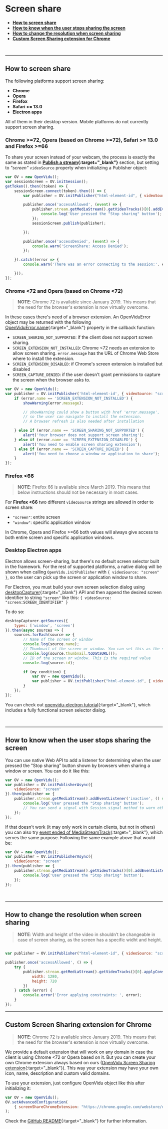 # Screen share

- **[How to screen share](#how-to-screen-share)**
- **[How to know when the user stops sharing the screen](#how-to-know-when-the-user-stops-sharing-the-screen)**
- **[How to change the resolution when screen sharing](#how-to-change-the-resolution-when-screen-sharing)**
- **[Custom Screen Sharing extension for Chrome](#custom-screen-sharing-extension-for-chrome)**

<br>

---

## How to screen share

The following platforms support screen sharing:

- **Chrome**
- **Opera**
- **Firefox**
- **Safari >= 13.0**
- **Electron apps**

All of them in their desktop version. Mobile platforms do not currently support screen sharing.

### Chrome >=72, Opera (based on Chrome >=72), Safari >= 13.0 and Firefox >=66

To share your screen instead of your webcam, the process is exactly the same as stated in **[Publish a stream](cheatsheet/publish-unpublish){:target="_blank"}** section, but setting to _"screen"_ `videoSource` property when initializing a Publisher object:

```javascript
var OV = new OpenVidu();
var sessionScreen = OV.initSession();
getToken().then((token) => {
    sessionScreen.connect(token).then(() => {
        var publisher = OV.initPublisher("html-element-id", { videoSource: "screen" });

        publisher.once('accessAllowed', (event) => {
            publisher.stream.getMediaStream().getVideoTracks()[0].addEventListener('ended', () => {
                console.log('User pressed the "Stop sharing" button');
            });
            sessionScreen.publish(publisher);

        });

        publisher.once('accessDenied', (event) => {
            console.warn('ScreenShare: Access Denied');
        });

    }).catch((error => {
        console.warn('There was an error connecting to the session:', error.code, error.message);

    }));
});

```

### Chrome <72 and Opera (based on Chrome <72)

> **NOTE**: Chrome 72 is available since January 2019. This means that the need for the browser's extension is now virtually overcome.

In these cases there's need of a browser extension. An OpenViduError object may be returned with the following [OpenViduError.name](api/openvidu-browser/enums/openviduerrorname.html){:target="_blank"} property in the callback function:

- `SCREEN_SHARING_NOT_SUPPORTED`: if the client does not support screen sharing.
- `SCREEN_EXTENSION_NOT_INSTALLED`: Chrome <72 needs an extension to allow screen sharing. `error.message` has the URL of Chrome Web Store where to install the extension.
- `SCREEN_EXTENSION_DISABLED`: if Chrome's screen extension is installed but disabled
- `SCREEN_CAPTURE_DENIED`: if the user doesn't grant permissions to capture the screen when the browser asks to.

```javascript
var OV = new OpenVidu();
var publisher = OV.initPublisher('html-element-id', { videoSource: "screen" }, function(error) {
    if (error.name == 'SCREEN_EXTENSION_NOT_INSTALLED') {
        showWarning(error.message);

        // showWarning could show a button with href 'error.message',
        // so the user can navigate to install the extension.
        // A browser refresh is also needed after installation

    } else if (error.name == 'SCREEN_SHARING_NOT_SUPPORTED') {
        alert('Your browser does not support screen sharing');
    } else if (error.name == 'SCREEN_EXTENSION_DISABLED') {
        alert('You need to enable screen sharing extension');
    } else if (error.name == 'SCREEN_CAPTURE_DENIED') {
        alert('You need to choose a window or application to share');
    }
});
```

### Firefox <66

> **NOTE**: Firefox 66 is available since March 2019. This means that below instructions should not be necessary in most cases.

For **Firefox <66** two different `videoSource` strings are allowed in order to screen share:

- `"screen"`: entire screen
- `"window"`: specific application window

In Chrome, Opera and Firefox >=66 both values will always give access to both entire screen and specific application windows.

### Desktop Electron apps

Electron allows screen-sharing, but there's no default screen selector built in the framework. For the rest of supported platforms, a native dialog will be shown when calling `OpenVidu.initPublisher` with `{ videoSource: "screen" }`, so the user can pick up the screen or application window to share.

For Electron, you must build your own screen selection dialog using [desktopCapturer](https://electronjs.org/docs/api/desktop-capturer){:target="_blank"} API and then append the desired screen identifier to string `"screen"` like this: `{ videoSource: "screen:SCREEN_IDENTIFIER" }`

To do so:

```javascript
desktopCapturer.getSources({
    types: ['window', 'screen']
}).then(async sources => {
    sources.forEach(source => {
        // Name of the screen or window
        console.log(source.name);
        // Thumbnail of the screen or window. You can set this as the src attribute of an <img> element
        console.log(source.thumbnail.toDataURL());
        // ID of the screen or window. This is the required value
        console.log(source.id);

        if (my_condition) {
            var OV = new OpenVidu();
            var publisher = OV.initPublisher("html-element-id", { videoSource: "screen:" + source.id });
        }
    });
});
```

You can check out [openvidu-electron tutorial](tutorials/openvidu-electron/){:target="_blank"}, which includes a fully functional screen selector dialog.

<br>

---

## How to know when the user stops sharing the screen

You can use native Web API to add a listener for determining when the user pressed the "Stop sharing" button shown by browsers when sharing a window or screen. You can do it like this:

```javascript
var OV = new OpenVidu();
var publisher = OV.initPublisherAsync({
    videoSource: "screen"
}).then(publisher => {
    publisher.stream.getMediaStream().addEventListener('inactive', () => {
        console.log('User pressed the "Stop sharing" button');
        // You can send a signal with Session.signal method to warn other participants
    });
});
```

If that doesn't work (it may only work in certain clients, but not in others) you can also try [event ended of MediaStreamTrack](https://developer.mozilla.org/en-US/docs/Web/API/MediaStreamTrack/ended_event){:target="_blank"}, which serves the same purpose. Following the same example above that would be:

```javascript
var OV = new OpenVidu();
var publisher = OV.initPublisherAsync({
    videoSource: "screen"
}).then(publisher => {
    publisher.stream.getMediaStream().getVideoTracks()[0].addEventListener('ended', () => {
        console.log('User pressed the "Stop sharing" button');
    });
});
```

<br>

---


## How to change the resolution when screen sharing

> **NOTE**:  Width and height of the video in shouldn’t be changeable in case of screen sharing, as the screen has a specific widht and height.


```javascript

var publisher = OV.initPublisher("html-element-id", { videoSource: "screen" });

publisher.once('accessAllowed', () => {
    try {
        publisher.stream.getMediaStream().getVideoTracks()[0].applyConstraints({
            width: 1280,
            height: 720
        })
    } catch (error) {
        console.error('Error applying constraints: ', error);
    }
});

```

---

## Custom Screen Sharing extension for Chrome

> **NOTE**: Chrome 72 is available since January 2019. This means that the need for the browser's extension is now virtually overcome.

We provide a default extension that will work on any domain in case the client is using Chrome <72 or Opera based on it. But you can create your own Chrome extension always based on ours ([OpenVidu Screen Sharing extension](https://github.com/OpenVidu/openvidu-screen-sharing-chrome-extension){:target="_blank"}). This way your extension may have your own icon, name, description and custom valid domains.

To use your extension, just configure OpenVidu object like this after initializing it:

```javascript
var OV = new OpenVidu();
OV.setAdvancedConfiguration(
    { screenShareChromeExtension: "https://chrome.google.com/webstore/detail/EXTENSION_NAME/EXTENSION_ID" }
);
```

Check the [GitHub README](https://github.com/OpenVidu/openvidu-screen-sharing-chrome-extension){:target="_blank"} for further information.

<br>